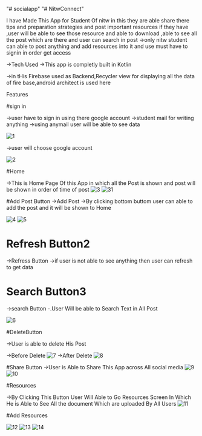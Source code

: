 "# socialapp" 
"# NitwConnect" 


I have Made This App for Student Of nitw in this they are able share there tips and preparation strategies and post important resources if they have ,user will be able to see those resource and able to download ,able to see all the post which are there and user can search in post 
->only nitw student can able to post anything and add resources into it and use must have to signin in order get access

->Tech Used
->This app is completly built in Kotlin

->in tHis Firebase used as Backend,Recycler view for displaying all the data of fire base,android architect is used here

Features

#sign in

->user have to sign in using there google account
  ->student mail for writing anything 
  ->using anymail user will be able to see data
  
  ![1](https://user-images.githubusercontent.com/54497832/124352855-b2b1e800-dc20-11eb-9f13-c9ed351339b9.jpg)

->user will choose google account

![2](https://user-images.githubusercontent.com/54497832/124351656-3e277b00-dc19-11eb-9eb9-aed55c89a612.jpeg)

#Home 

->This is Home Page Of this App in which all the Post is shown and post will be shown in order of time of post
![3](https://user-images.githubusercontent.com/54497832/124351705-978faa00-dc19-11eb-8e23-926d550f1a67.jpeg)
![31](https://user-images.githubusercontent.com/54497832/124351816-28668580-dc1a-11eb-883c-bdb0349fbce8.jpeg)

#Add Post Button
->Add Post 
->By clicking bottom buttom user can able to add the post and it will be shown to Home


![4](https://user-images.githubusercontent.com/54497832/124351759-e6d5da80-dc19-11eb-91c0-2c0143b94fc0.jpeg)
![5](https://user-images.githubusercontent.com/54497832/124351762-e89f9e00-dc19-11eb-9535-3baa09d79a5c.jpeg)


# Refresh Button2

->Refress Button 
->if user is not able to see anything then user can refresh to get data

# Search Button3
->search Button
-.User Will be able to Search Text in All Post

![6](https://user-images.githubusercontent.com/54497832/124351904-be021500-dc1a-11eb-8dff-d7f8980878fe.jpeg)


#DeleteButton

->User is able to delete His Post

->Before Delete
![7](https://user-images.githubusercontent.com/54497832/124351988-41236b00-dc1b-11eb-8902-9398e95a59e0.jpeg)
->After Delete
![8](https://user-images.githubusercontent.com/54497832/124351997-4c769680-dc1b-11eb-9544-d195413d93ba.jpeg)

#Share Button
->User is Able to Share This App across All social media
![9](https://user-images.githubusercontent.com/54497832/124352078-bd1db300-dc1b-11eb-98db-e9747e3d7de5.jpeg)
![10](https://user-images.githubusercontent.com/54497832/124352079-be4ee000-dc1b-11eb-933b-b7512945179a.jpeg)


#Resources

->By Clicking This Button User Will Able to Go Resources Screen In Which He is Able to See All the document Which are uploaded By All Users
![11](https://user-images.githubusercontent.com/54497832/124352287-2b16aa00-dc1d-11eb-81cc-8c260ca5dabd.jpeg)


#Add Resources


![12](https://user-images.githubusercontent.com/54497832/124352311-3ec21080-dc1d-11eb-81df-d83bd06de4f2.jpeg)
![13](https://user-images.githubusercontent.com/54497832/124352321-41246a80-dc1d-11eb-913b-2787b4fb3cbc.jpeg)
![14](https://user-images.githubusercontent.com/54497832/124352324-4386c480-dc1d-11eb-9937-45d9f6d2c3b4.jpeg)











